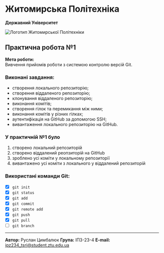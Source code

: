 ﻿# Житомирська Політехніка  
**Державний Університет**

![Логотип Житомирської Політехніки](https://media.ztu.edu.ua/wp-content/uploads/2020/02/Group-6-1-1536x465.png)

## Практична робота №1  
**Мета роботи:**  
Вивчення прийомів роботи з системою контролю версій Git.

### Виконані завдання:  
- створення локального репозиторію;  
- створення віддаленого репозиторію;  
- клонування віддаленого репозиторію;  
- виконання комітів;  
- створення гілок та перемикання між ними;  
- виконання комітів у різних гілках;  
- аутентифікація на GitHub за допомогою SSH;  
- вивантаження локального репозиторію на GitHub.

### У **практичній №1** було
1. створено локальний репозиторій
2. створено віддалений реопзиторій на GitHub
3. зроблено усі коміти у локальному репозиторії
4. вивантажено усі коміти з локального у віддалений репозиторій

### Використані команди Git:  
- [x] `git init`  
- [x] `git status`  
- [x] `git add`  
- [x] `git commit`  
- [x] `git remote add`  
- [x] `git push`  
- [x] `git pull`  
- [ ] `git branch`

---

**Автор:**  Руслан Цимбалюк 
**Група:**  ІПЗ-23-4
**E-mail:** ipz234_tsri@student.ztu.edu.ua
